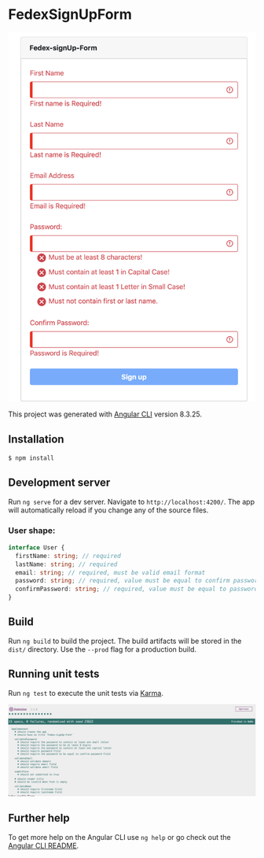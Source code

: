# FedexSignUpForm

<img src="https://github.com/amrayoub/Fedex-signup-form/blob/master/1.png?raw=true" />

This project was generated with [Angular CLI](https://github.com/angular/angular-cli) version 8.3.25.

## Installation

```bash
$ npm install
```

## Development server

Run `ng serve` for a dev server. Navigate to `http://localhost:4200/`. The app will automatically reload if you change any of the source files.


### User shape:
```typescript
interface User {
  firstName: string; // required
  lastName: string; // required
  email: string; // required, must be valid email format
  password: string; // required, value must be equal to confirm password and not include firstname || lastname.
  confirmPassword: string; // required, value must be equal to password.
}
```


## Build

Run `ng build` to build the project. The build artifacts will be stored in the `dist/` directory. Use the `--prod` flag for a production build.

## Running unit tests

Run `ng test` to execute the unit tests via [Karma](https://karma-runner.github.io).

<img src="https://github.com/amrayoub/Fedex-signup-form/blob/master/2.png?raw=true" />


## Further help

To get more help on the Angular CLI use `ng help` or go check out the [Angular CLI README](https://github.com/angular/angular-cli/blob/master/README.md).
